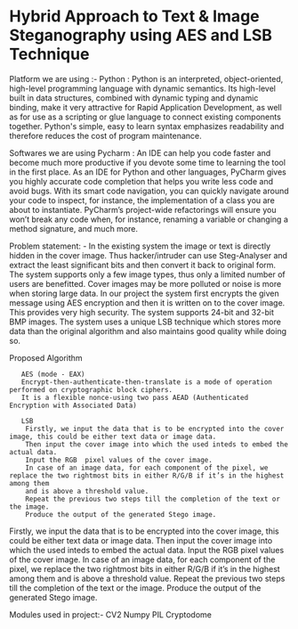 <h1>Hybrid Approach to Text & Image Steganography using AES and LSB Technique</h1>

Platform we are using :-
Python : Python is an interpreted, object-oriented, high-level programming language with dynamic semantics. Its high-level built in data structures, combined with dynamic typing and dynamic binding, make it very attractive for Rapid Application Development, as well as for use as a scripting or glue language to connect existing components together. Python's simple, easy to learn syntax emphasizes readability and therefore reduces the cost of program maintenance.

Softwares we are using 
Pycharm : An IDE can help you code faster and become much more productive if you devote some time to learning the tool in the first place. As an IDE for Python and other languages, PyCharm gives you highly accurate code completion that helps you write less code and avoid bugs. With its smart code navigation, you can quickly navigate around your code to inspect, for instance, the implementation of a class you are about to instantiate. PyCharm’s project-wide refactorings will ensure you won’t break any code when, for instance, renaming a variable or changing a method signature, and much more.

Problem statement: -
In the existing system the image or text is directly hidden in the cover image. Thus hacker/intruder can use Steg-Analyser and extract the least significant bits and then convert it back to original form. The system supports only a few image types, thus only a limited number of users are benefitted. Cover images may be more polluted or noise is more when storing large data. 
In our project the system first encrypts the given message using AES encryption and then it is written on to the cover image. This provides very high security. The system supports 24-bit and 32-bit BMP images. The system uses a unique LSB technique which stores more data than the original algorithm and also maintains good quality while doing so.


Proposed Algorithm 

       AES (mode - EAX) 
       Encrypt-then-authenticate-then-translate is a mode of operation performed on cryptographic block ciphers. 
       It is a flexible nonce-using two pass AEAD (Authenticated Encryption with Associated Data) 

       LSB 
        Firstly, we input the data that is to be encrypted into the cover image, this could be either text data or image data. 
        Then input the cover image into which the used inteds to embed the actual data.
        Input the RGB  pixel values of the cover image. 
        In case of an image data, for each component of the pixel, we replace the two rightmost bits in either R/G/B if it’s in the highest among them 
        and is above a threshold value. 
        Repeat the previous two steps till the completion of the text or the image. 
        Produce the output of the generated Stego image. 


Firstly, we input the data that is to be encrypted into the cover image, this could be either text data or image data. 
Then input the cover image into which the used inteds to embed the actual data.
Input the RGB  pixel values of the cover image. 
In case of an image data, for each component of the pixel, we replace the two rightmost bits in either R/G/B if it’s in the highest among them and is above a threshold value. 
Repeat the previous two steps till the completion of the text or the image. 
Produce the output of the generated Stego image. 

Modules used in project:-
CV2
Numpy
PIL
Cryptodome
